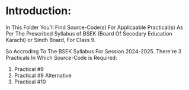 # Introduction:
In This Folder You'll Find Source-Code(s) For Applicaable Practical(s) As Per The Prescribed Syllabus of BSEK (Board Of Secodary Education Karachi) or Sindh Board, For Class 9.

So Accroding To The BSEK Syllabus For Session 2024-2025. There're 3 Practicals In Which Source-Code is Required:
1) Practical #9
2) Practical #9 Alternative
3) Practical #10
